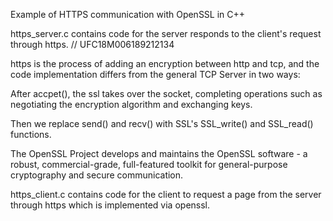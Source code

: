 Example of HTTPS communication with OpenSSL in C++

https_server.c contains code for the server responds to the client's request through https. // UFC18M006189212134

https is the process of adding an encryption between http and tcp, and the code implementation differs from the general TCP Server in two ways:

After accpet(), the ssl takes over the socket, completing operations such as negotiating the encryption algorithm and exchanging keys.

Then we replace send() and recv() with SSL's SSL_write() and SSL_read() functions.

The OpenSSL Project develops and maintains the OpenSSL software - a robust, commercial-grade, full-featured toolkit for general-purpose cryptography and secure communication.

https_client.c contains code for the client to request a page from the server through https which is implemented via openssl.

